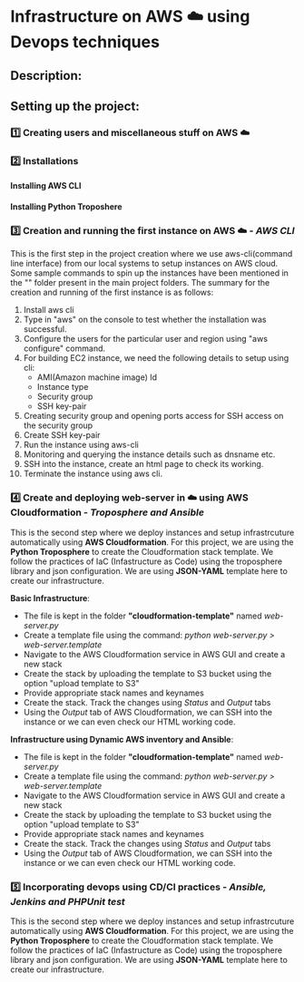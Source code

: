 # Infrastructure on AWS :cloud: using Devops techniques

## Description:

## Setting up the project:

### :one: Creating users and miscellaneous stuff on AWS :cloud:

### :two: Installations

#### Installing AWS CLI

#### Installing Python Troposhere

### :three: Creation and running the first instance on AWS :cloud: - *AWS CLI*
This is the first step in the project creation where we use aws-cli(command line interface) from our local systems to setup instances
on AWS cloud. Some sample commands to spin up the instances have been mentioned in the "" folder present in the main project folders.
The summary for the creation and running of the first instance is as follows:

1. Install aws cli
2. Type in "aws" on the console to test whether the installation was successful.
3. Configure the users for the particular user and region using "aws configure" command.
4. For building EC2 instance, we need the following details to setup using cli:
    + AMI(Amazon machine image) Id
    + Instance type
    + Security group
    + SSH key-pair
6. Creating security group and opening ports access for SSH access on the security group
7. Create SSH key-pair
8. Run the instance using aws-cli
9. Monitoring and querying the instance details such as dnsname etc.
10. SSH into the instance, create an html page to check its working.
11. Terminate the instance using aws cli.

### :four: Create and deploying web-server in :cloud: using AWS Cloudformation - *Troposphere and Ansible*
This is the second step where we deploy instances and setup infrastrcuture automatically using **AWS Cloudformation**. For this project, we are using the **Python Troposphere** to create the Cloudformation stack template. We follow the practices of IaC (Infastructure as Code) using the troposphere library and json configuration. We are using **JSON-YAML** template here to create our infrastructure.

**Basic Infrastructure**:
 - The file is kept in the folder **"cloudformation-template"** named *web-server.py*
 - Create a template file using the command: *python web-server.py > web-server.template*
 - Navigate to the AWS Cloudformation service in AWS GUI and create a new stack
 - Create the stack by uploading the template to S3 bucket using the option "upload template to S3"
 - Provide appropriate stack names and keynames
 - Create the stack. Track the changes using *Status* and *Output* tabs
 - Using the *Output* tab of AWS Cloudformation, we can SSH into the instance or we can even check our HTML working code.
    
**Infrastructure using Dynamic AWS inventory and Ansible**:
 - The file is kept in the folder **"cloudformation-template"** named *web-server.py*
 - Create a template file using the command: *python web-server.py > web-server.template*
 - Navigate to the AWS Cloudformation service in AWS GUI and create a new stack
 - Create the stack by uploading the template to S3 bucket using the option "upload template to S3"
 - Provide appropriate stack names and keynames
 - Create the stack. Track the changes using *Status* and *Output* tabs
 - Using the *Output* tab of AWS Cloudformation, we can SSH into the instance or we can even check our HTML working code.

### :five: Incorporating devops using CD/CI practices - *Ansible, Jenkins and PHPUnit test*
This is the second step where we deploy instances and setup infrastrcuture automatically using **AWS Cloudformation**. For this project, we are using the **Python Troposphere** to create the Cloudformation stack template. We follow the practices of IaC (Infastructure as Code) using the troposphere library and json configuration. We are using **JSON-YAML** template here to create our infrastructure.
